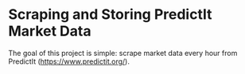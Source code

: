 # Scraping and Storing PredictIt Market Data

The goal of this project is simple: scrape market data every hour from PredictIt (https://www.predictit.org/).

